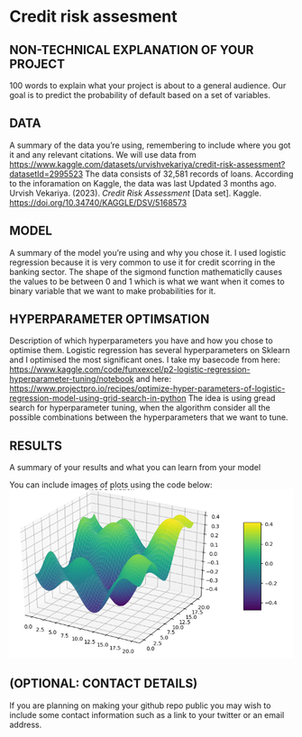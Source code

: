 # Credit risk assesment 


## NON-TECHNICAL EXPLANATION OF YOUR PROJECT
100 words to explain what your project is about to a general audience. 
Our goal is to predict the probability of default based on a set of variables.

## DATA
A summary of the data you’re using, remembering to include where you got it and any relevant citations.
We will use data from https://www.kaggle.com/datasets/urvishvekariya/credit-risk-assessment?datasetId=2995523
The data consists of 32,581 records of loans.
According to the inforamation on Kaggle, the data was last Updated 3 months ago.
 Urvish Vekariya. (2023). <i>Credit Risk Assessment</i> [Data set]. Kaggle. https://doi.org/10.34740/KAGGLE/DSV/5168573

## MODEL 
A summary of the model you’re using and why you chose it. 
I used logistic regression because it is very common to use it for credit scorring in the banking sector. The shape of the sigmond function mathematiclly causes the values to be between 0 and 1 which is what we want when it comes to binary variable that we want to make probabilities for it. 

## HYPERPARAMETER OPTIMSATION
Description of which hyperparameters you have and how you chose to optimise them. 
Logistic regression has several hyperparameters on Sklearn and I optimised the most significant ones. I take my basecode from here:
https://www.kaggle.com/code/funxexcel/p2-logistic-regression-hyperparameter-tuning/notebook
and here:
https://www.projectpro.io/recipes/optimize-hyper-parameters-of-logistic-regression-model-using-grid-search-in-python
The idea is using gread search for hyperparameter tuning, when the algorithm consider all the possible combinations between the hyperparameters that we want to tune. 

## RESULTS
A summary of your results and what you can learn from your model 

You can include images of plots using the code below:
![Screenshot](image.png)

## (OPTIONAL: CONTACT DETAILS)
If you are planning on making your github repo public you may wish to include some contact information such as a link to your twitter or an email address. 

